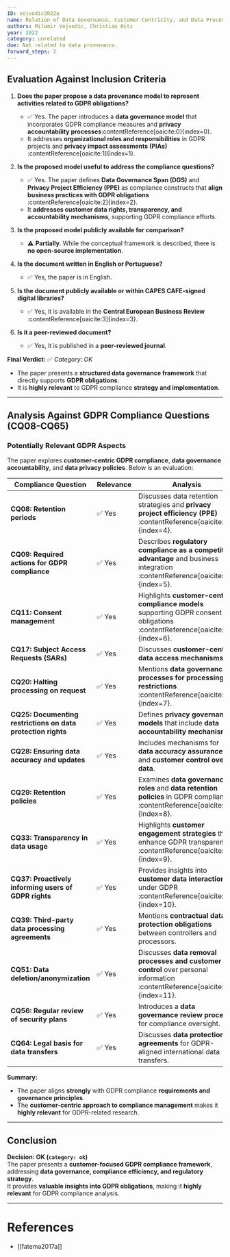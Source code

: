 ```yaml
---
ID: vojvodic2022a
name: Relation of Data Governance, Customer-Centricity, and Data Processing Compliance
authors: Milomir Vojvodic, Christian Hitz
year: 2022
category: unrelated
due: Not related to data provenance.
forward_steps: 2
---
```


## **Evaluation Against Inclusion Criteria**

1. **Does the paper propose a data provenance model to represent activities related to GDPR obligations?**  
   - ✅ Yes. The paper introduces a **data governance model** that incorporates GDPR compliance measures and **privacy accountability processes**&#8203;:contentReference[oaicite:0]{index=0}.  
   - It addresses **organizational roles and responsibilities** in GDPR projects and **privacy impact assessments (PIAs)**&#8203;:contentReference[oaicite:1]{index=1}.  

2. **Is the proposed model useful to address the compliance questions?**  
   - ✅ Yes. The paper defines **Data Governance Span (DGS)** and **Privacy Project Efficiency (PPE)** as compliance constructs that **align business practices with GDPR obligations**&#8203;:contentReference[oaicite:2]{index=2}.  
   - It **addresses customer data rights, transparency, and accountability mechanisms**, supporting GDPR compliance efforts.  

3. **Is the proposed model publicly available for comparison?**  
   - ⚠️ **Partially**. While the conceptual framework is described, there is **no open-source implementation**.  

4. **Is the document written in English or Portuguese?**  
   - ✅ Yes, the paper is in English.  

5. **Is the document publicly available or within CAPES CAFE-signed digital libraries?**  
   - ✅ Yes, it is available in the **Central European Business Review**&#8203;:contentReference[oaicite:3]{index=3}.  

6. **Is it a peer-reviewed document?**  
   - ✅ Yes, it is published in a **peer-reviewed journal**.  

**Final Verdict:** ✅ *Category: OK*  
- The paper presents a **structured data governance framework** that directly supports **GDPR obligations**.  
- It is **highly relevant** to GDPR compliance **strategy and implementation**.  

---

## **Analysis Against GDPR Compliance Questions (CQ08-CQ65)**

### **Potentially Relevant GDPR Aspects**
The paper explores **customer-centric GDPR compliance**, **data governance accountability**, and **data privacy policies**. Below is an evaluation:

| **Compliance Question** | **Relevance** | **Analysis** |
|------------------------|-------------|-------------|
| **CQ08: Retention periods** | ✅ Yes | Discusses data retention strategies and **privacy project efficiency (PPE)**&#8203;:contentReference[oaicite:4]{index=4}. |
| **CQ09: Required actions for GDPR compliance** | ✅ Yes | Describes **regulatory compliance as a competitive advantage** and business integration&#8203;:contentReference[oaicite:5]{index=5}. |
| **CQ11: Consent management** | ✅ Yes | Highlights **customer-centric compliance models** supporting GDPR consent obligations&#8203;:contentReference[oaicite:6]{index=6}. |
| **CQ17: Subject Access Requests (SARs)** | ✅ Yes | Discusses **customer-centric data access mechanisms**. |
| **CQ20: Halting processing on request** | ✅ Yes | Mentions **data governance processes for processing restrictions**&#8203;:contentReference[oaicite:7]{index=7}. |
| **CQ25: Documenting restrictions on data protection rights** | ✅ Yes | Defines **privacy governance models** that include **data accountability mechanisms**. |
| **CQ28: Ensuring data accuracy and updates** | ✅ Yes | Includes mechanisms for **data accuracy assurance** and **customer control over data**. |
| **CQ29: Retention policies** | ✅ Yes | Examines **data governance roles** and **data retention policies** in GDPR compliance&#8203;:contentReference[oaicite:8]{index=8}. |
| **CQ33: Transparency in data usage** | ✅ Yes | Highlights **customer engagement strategies** that enhance GDPR transparency&#8203;:contentReference[oaicite:9]{index=9}. |
| **CQ37: Proactively informing users of GDPR rights** | ✅ Yes | Provides insights into **customer data interactions** under GDPR&#8203;:contentReference[oaicite:10]{index=10}. |
| **CQ39: Third-party data processing agreements** | ✅ Yes | Mentions **contractual data protection obligations** between controllers and processors. |
| **CQ51: Data deletion/anonymization** | ✅ Yes | Discusses **data removal processes and customer control** over personal information&#8203;:contentReference[oaicite:11]{index=11}. |
| **CQ56: Regular review of security plans** | ✅ Yes | Introduces a **data governance review process** for compliance oversight. |
| **CQ64: Legal basis for data transfers** | ✅ Yes | Discusses **data protection agreements** for GDPR-aligned international data transfers. |

**Summary:**  
- The paper aligns **strongly** with GDPR compliance **requirements and governance principles**.  
- The **customer-centric approach to compliance management** makes it **highly relevant** for GDPR-related research.  

---

## **Conclusion**
**Decision: OK (`category: ok`)**  
The paper presents a **customer-focused GDPR compliance framework**, addressing **data governance, compliance efficiency, and regulatory strategy**.  
It provides **valuable insights into GDPR obligations**, making it **highly relevant** for GDPR compliance analysis.  

---

# **References**
- [[fatema2017a]]
